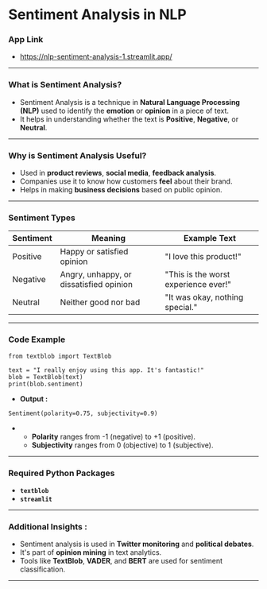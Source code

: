 # Sentiment Analysis in NLP
### App Link
- https://nlp-sentiment-analysis-1.streamlit.app/
---
### What is Sentiment Analysis?
- Sentiment Analysis is a technique in **Natural Language Processing (NLP)** used to identify the **emotion** or **opinion** in a piece of text.
- It helps in understanding whether the text is **Positive**, **Negative**, or **Neutral**.
---
### Why is Sentiment Analysis Useful?
- Used in **product reviews**, **social media**, **feedback analysis**.
- Companies use it to know how customers **feel** about their brand.
- Helps in making **business decisions** based on public opinion.
---
### Sentiment Types

| **Sentiment** | **Meaning**                             | **Example Text**                     |
| ------------- | --------------------------------------- | ------------------------------------ |
| Positive      | Happy or satisfied opinion              | "I love this product!"               |
| Negative      | Angry, unhappy, or dissatisfied opinion | "This is the worst experience ever!" |
| Neutral       | Neither good nor bad                    | "It was okay, nothing special."      |

---
### Code Example
```
from textblob import TextBlob

text = "I really enjoy using this app. It's fantastic!"
blob = TextBlob(text)
print(blob.sentiment)
```
- **Output :**
```
Sentiment(polarity=0.75, subjectivity=0.9)
```
-  - **Polarity** ranges from -1 (negative) to +1 (positive).
   - **Subjectivity** ranges from 0 (objective) to 1 (subjective).
---
### Required Python Packages
- **`textblob`**
- **`streamlit`**
---
### Additional Insights :
- Sentiment analysis is used in **Twitter monitoring** and **political debates**.
- It's part of **opinion mining** in text analytics.
- Tools like **TextBlob**, **VADER**, and **BERT** are used for sentiment classification.
---
